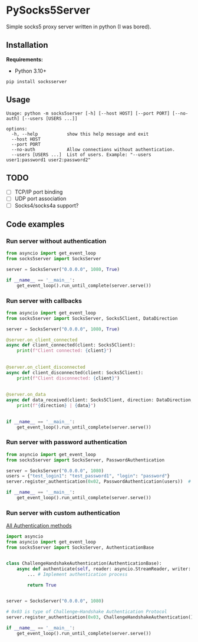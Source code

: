 # PySocks5Server

Simple socks5 proxy server written in python (I was bored).

## Installation
**Requirements:**
  - Python 3.10+

```shell
pip install socksserver
```

## Usage
```shell
Usage: python -m socks5server [-h] [--host HOST] [--port PORT] [--no-auth] [--users [USERS ...]]

options:
  -h, --help           show this help message and exit
  --host HOST
  --port PORT
  --no-auth            Allow connections without authentication.
  --users [USERS ...]  List of users. Example: "--users user1:password1 user2:password2"
```

## TODO
  - [ ] TCP/IP port binding
  - [ ] UDP port association
  - [ ] Socks4/socks4a support?

## Code examples

### Run server without authentication
```python
from asyncio import get_event_loop
from socks5server import SocksServer

server = SocksServer("0.0.0.0", 1080, True)

if __name__ == '__main__':
    get_event_loop().run_until_complete(server.serve())
```

### Run server with callbacks
```python
from asyncio import get_event_loop
from socks5server import SocksServer, Socks5Client, DataDirection

server = SocksServer("0.0.0.0", 1080, True)

@server.on_client_connected
async def client_connected(client: Socks5Client):
    print(f"Client connected: {client}")
    
    
@server.on_client_disconnected
async def client_disconnected(client: Socks5Client):
    print(f"Client disconnected: {client}")
    
    
@server.on_data
async def data_received(client: Socks5Client, direction: DataDirection, data: bytes):
    print(f"{direction} | {data}")

    
if __name__ == '__main__':
    get_event_loop().run_until_complete(server.serve())
```

### Run server with password authentication
```python
from asyncio import get_event_loop
from socks5server import SocksServer, PasswordAuthentication

server = SocksServer("0.0.0.0", 1080)
users = {"test_login1": "test_password1", "login": "password"}
server.register_authentication(0x02, PasswordAuthentication(users))  # 0x02 is password authentication type

if __name__ == '__main__':
    get_event_loop().run_until_complete(server.serve())
```

### Run server with custom authentication
[All Authentication methods](https://en.wikipedia.org/wiki/SOCKS#:~:text=methods%20supported%2C%20uint8-,AUTH,-Authentication%20methods%2C%201)

```python
import asyncio
from asyncio import get_event_loop
from socks5server import SocksServer, AuthenticationBase


class ChallengeHandshakeAuthentication(AuthenticationBase):
    async def authenticate(self, reader: asyncio.StreamReader, writer: asyncio.StreamWriter) -> bool:
        ... # Implement authentication process
    
        return True


server = SocksServer("0.0.0.0", 1080)

# 0x03 is type of Challenge–Handshake Authentication Protocol
server.register_authentication(0x03, ChallengeHandshakeAuthentication())

if __name__ == '__main__':
    get_event_loop().run_until_complete(server.serve())
```
